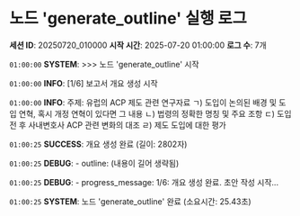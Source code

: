# 노드 'generate_outline' 실행 로그

**세션 ID**: 20250720_010000
**시작 시간**: 2025-07-20 01:00:00
**로그 수**: 7개

`01:00:00` **SYSTEM**: >>> 노드 'generate_outline' 시작

`01:00:00` **INFO**: [1/6] 보고서 개요 생성 시작

`01:00:00` **INFO**: 주제: 유럽의 ACP 제도 관련 연구자료 ㄱ) 도입이 논의된 배경 및 도입 연혁, 혹시 개정 연혁이 있다면 그 내용 ㄴ) 법령의 정확한 명칭 및 주요 조항 ㄷ) 도입 전 후 사내변호사 ACP 관련 변화의 대조 ㄹ) 제도 도입에 대한 평가

`01:00:25` **SUCCESS**: 개요 생성 완료 (길이: 2802자)

`01:00:25` **DEBUG**:   - outline: (내용이 길어 생략됨)

`01:00:25` **DEBUG**:   - progress_message: 1/6: 개요 생성 완료. 초안 작성 시작...

`01:00:25` **SYSTEM**: 노드 'generate_outline' 완료 (소요시간: 25.43초)

